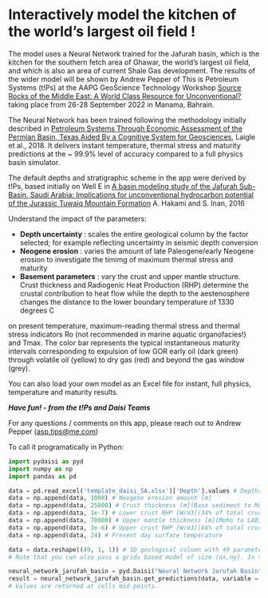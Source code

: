 # Interactively model the kitchen of the world’s largest oil field !

The model uses a Neural Network trained for the Jafurah basin, which is the kitchen for the southern fetch area of Ghawar, the world’s largest oil field, and which is also an area of current Shale Gas development. The results of the wider model will be shown by Andrew Pepper of This is Petroleum Systems (t!Ps) at the AAPG GeoScience Technology Workshop [Source Rocks of the Middle East: A World Class Resource for Unconventional?](https://www.aapg.org/global/middleeast/events/virtual/articleid/55566/source-rocks-of-the-middle-east) taking place from 26-28 September 2022 in Manama, Bahrain.

The Neural Network has been trained following the methodology initially described in
[Petroleum Systems Through Economic Assessment of the Permian Basin, Texas Aided By a Cognitive System for Geosciences](https://www.searchanddiscovery.com/abstracts/html/2018/ice2018/abstracts/3005524.html), Laigle et al., 2018. It delivers instant temperature, thermal stress and maturity predictions at the ~ 99.9% level of accuracy compared to a full physics basin simulator.

The default depths and stratigraphic scheme in the app were derived by t!Ps, based initially on Well E in
[A basin modeling study of the Jafurah Sub-Basin, Saudi Arabia: Implications for unconventional hydrocarbon potential of the Jurassic Tuwaiq Mountain Formation](https://www.sciencedirect.com/science/article/abs/pii/S0166516216303032?via%3Dihub)
A. Hakami and S. Inan, 2016

Understand the impact of the parameters:

* **Depth uncertainty** : scales the entire geological column by the factor selected; for example reflecting uncertainty in seismic depth conversion
* **Neogene erosion** : varies the amount of late Paleogene/early Neogene erosion to investigate the timimg of maximum thermal stress and maturity 
* **Basement parameters** : vary the crust and upper mantle structure. Crust thickness and Radiogenic Heat Production (RHP) determine the crustal contribution to heat flow while the depth to the aestenosphere changes the distance to the lower boundary temperature of 1330 degrees C

on present temperature, maximum-reading thermal stress and thermal stress indicators Ro (not recommended in marine aquatic organofacies!) and Tmax. The color bar represents the typical instantaneous maturity intervals corresponding to expulsion of low GOR early oil (dark green) through volatile oil (yellow) to dry gas (red) and beyond the gas window (grey).

You can also load your own model as an Excel file for instant, full physics, temperature and maturity results.

***Have fun! - from the t!Ps and Daisi Teams***

For any questions / comments on this app, please reach out to Andrew Pepper (asp.tips@me.com)

To call it programatically in Python:

```python
import pydaisi as pyd
import numpy as np
import pandas as pd

data = pd.read_excel('template_daisi_SA.xlsx')['Depth'].values # Depths of the 43 key surfaces
data = np.append(data, 1000) # Neogene erosion amount [m]
data = np.append(data, 25000) # Crust thickness [m](Base sediment to Moho)
data = np.append(data, 1e-7) # Lower crust RHP [W/m3](34% of total crust thickness)
data = np.append(data, 70000) # Upper mantle thickness [m](Moho to LAB)
data = np.append(data, 3e-6) # Upper crust RHP [W/m3](66% of total crust thickness)
data = np.append(data, 24) # Present day surface temperature

data = data.reshape((49, 1, 1)) # 1D geological column with 49 parameters. 
# Note that you can also pass a grids based model of size (nx,ny). In that case, data.shape should be (49, ny, nx)

neural_network_jarufah_basin = pyd.Daisi("Neural Network Jarufah Basin")
result = neural_network_jarufah_basin.get_predictions(data, variable = 'temperature').value # variable = 'temperature' or 'maturity'. 
# Values are returned at cells mid points.
```
